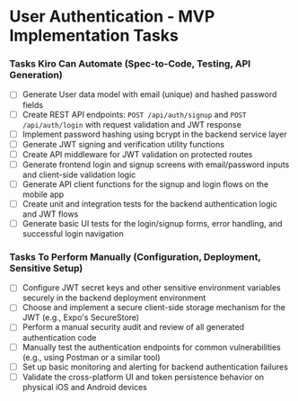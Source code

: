 # User Authentication - MVP Implementation Tasks

### Tasks Kiro Can Automate (Spec-to-Code, Testing, API Generation)

- [ ] Generate User data model with email (unique) and hashed password fields
- [ ] Create REST API endpoints: `POST /api/auth/signup` and `POST /api/auth/login` with request validation and JWT response
- [ ] Implement password hashing using bcrypt in the backend service layer
- [ ] Generate JWT signing and verification utility functions
- [ ] Create API middleware for JWT validation on protected routes
- [ ] Generate frontend login and signup screens with email/password inputs and client-side validation logic
- [ ] Generate API client functions for the signup and login flows on the mobile app
- [ ] Create unit and integration tests for the backend authentication logic and JWT flows
- [ ] Generate basic UI tests for the login/signup forms, error handling, and successful login navigation

### Tasks To Perform Manually (Configuration, Deployment, Sensitive Setup)

- [ ] Configure JWT secret keys and other sensitive environment variables securely in the backend deployment environment
- [ ] Choose and implement a secure client-side storage mechanism for the JWT (e.g., Expo's SecureStore)
- [ ] Perform a manual security audit and review of all generated authentication code
- [ ] Manually test the authentication endpoints for common vulnerabilities (e.g., using Postman or a similar tool)
- [ ] Set up basic monitoring and alerting for backend authentication failures
- [ ] Validate the cross-platform UI and token persistence behavior on physical iOS and Android devices

